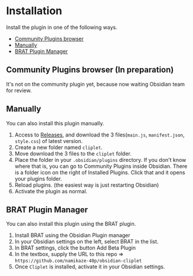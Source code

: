 # Installation

Install the plugin in one of the following ways.

- [Community Plugins browser](#community-plugins-browser-in-preparation)
- [Manually](#manually)
- [BRAT Plugin Manager](#brat-plugin-manager)

## Community Plugins browser (In preparation)

It's not on the community plugin yet, because now waiting Obsidian team for review.

<!-- This plugin is available in Obsidian's Community Plugins Browser.

1. Launch the Obsidian application.
1. Open the `Settings`, select `Community Plugins`, and select `Browse`.
1. Search for `Cliplet`, and click it.
1. Click the `Install`. -->

## Manually

You can also install this plugin manually.

1. Access to [Releases](https://github.com/namikaze-40p/obsidian-cliplet/releases), and download the 3 files(`main.js`, `manifest.json`, `style.css`) of latest version.
1. Create a new folder named `cliplet`.
1. Move download the 3 files to the `cliplet` folder.
1. Place the folder in your `.obsidian/plugins` directory. If you don't know where that is, you can go to Community Plugins inside Obsidian. There is a folder icon on the right of Installed Plugins. Click that and it opens your plugins folder.
1. Reload plugins. (the easiest way is just restarting Obsidian)
1. Activate the plugin as normal.

## BRAT Plugin Manager

You can also install this plugin using the BRAT plugin.

1. Install BRAT using the Obsidian Plugin manager
1. In your Obsidian settings on the left, select BRAT in the list.
1. In BRAT settings, click the button Add Beta Plugin
1. In the textbox, supply the URL to this repo => `https://github.com/namikaze-40p/obsidian-cliplet`
1. Once `Cliplet` is installed, activate it in your Obsidian settings.
